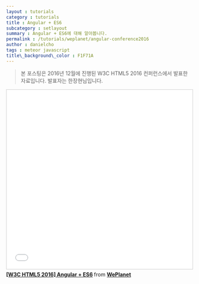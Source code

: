 ```yaml
---
layout : tutorials
category : tutorials
title : Angular + ES6
subcategory : setlayout
summary : Angular + ES6에 대해 알아봅니다.
permalink : /tutorials/weplanet/angular-conference2016
author : danielcho
tags : meteor javascript
title\_background\_color : F1F71A
---
```




> 본 포스팅은 2016년 12월에 진행된 W3C HTML5 2016 컨퍼런스에서 발표한 자료입니다. 발표자는 한장현님입니다.



<iframe src="//www.slideshare.net/slideshow/embed_code/key/8JIHUcijz3XgYv" width="595" height="485" frameborder="0" marginwidth="0" marginheight="0" scrolling="no" style="border:1px solid #CCC; border-width:1px; margin-bottom:5px; max-width: 100%;" allowfullscreen> </iframe> <div style="margin-bottom:5px"> <strong> <a href="//www.slideshare.net/dukkee/w3c-html5-2016-angular-es6" title="[W3C HTML5 2016] Angular + ES6" target="_blank">[W3C HTML5 2016] Angular + ES6</a> </strong> from <strong><a href="https://www.slideshare.net/dukkee" target="_blank">WePlanet</a></strong> </div>